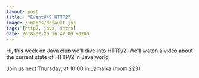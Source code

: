 ```yaml
---
layout: post
title:  "Event#49 HTTP2"
image: /images/default.jpg
tags: [http2, java, intro]
date: 2018-02-20 16:47:00 +0200
---
```


Hi, this week on Java club
we'll dive into HTTP/2. We'll watch a video about the current state of HTTP/2 in Java world.

Join us next Thursday, at 10:00 in Jamaika (room 223)

